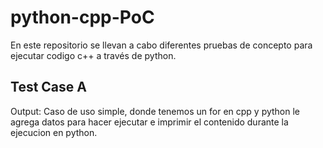 # python-cpp-PoC

En este repositorio se llevan a cabo diferentes pruebas de concepto para ejecutar codigo c++ a través de python.

## Test Case A
Output:
Caso de uso simple, donde tenemos un for en cpp y python le agrega datos para hacer ejecutar e imprimir el contenido durante la ejecucion en python.
